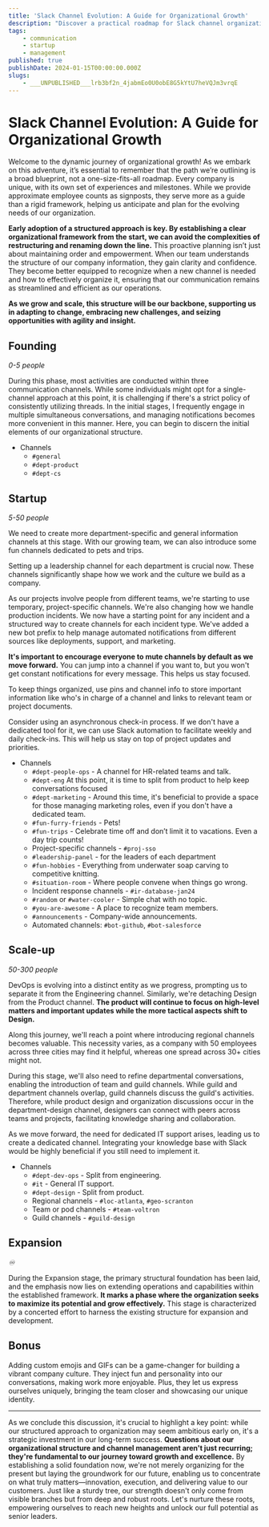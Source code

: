 ```yaml
---
title: 'Slack Channel Evolution: A Guide for Organizational Growth'
description: "Discover a practical roadmap for Slack channel organization to facilitate seamless company growth. Learn when and how to create channels that align with your evolving organizational needs, ensuring efficient communication and collaboration as your team expands.\n"
tags:
    - communication
    - startup
    - management
published: true
publishDate: 2024-01-15T00:00:00.000Z
slugs:
    - ___UNPUBLISHED___lrb3bf2n_4jabmEo0U0obE8G5kYtU7heVQJm3vrqE
---
```


# Slack Channel Evolution: A Guide for Organizational Growth

Welcome to the dynamic journey of organizational growth! As we embark on this adventure, it’s essential to remember that the path we’re outlining is a broad blueprint, not a one-size-fits-all roadmap. Every company is unique, with its own set of experiences and milestones. While we provide approximate employee counts as signposts, they serve more as a guide than a rigid framework, helping us anticipate and plan for the evolving needs of our organization.

**Early adoption of a structured approach is key. By establishing a clear organizational framework from the start, we can avoid the complexities of restructuring and renaming down the line.** This proactive planning isn’t just about maintaining order and empowerment. When our team understands the structure of our company information, they gain clarity and confidence. They become better equipped to recognize when a new channel is needed and how to effectively organize it, ensuring that our communication remains as streamlined and efficient as our operations.

**As we grow and scale, this structure will be our backbone, supporting us in adapting to change, embracing new challenges, and seizing opportunities with agility and insight.**

## Founding

_0-5 people_

During this phase, most activities are conducted within three communication channels. While some individuals might opt for a single-channel approach at this point, it is challenging if there's a strict policy of consistently utilizing threads. In the initial stages, I frequently engage in multiple simultaneous conversations, and managing notifications becomes more convenient in this manner. Here, you can begin to discern the initial elements of our organizational structure.

- Channels
  - `#general`
  - `#dept-product`
  - `#dept-cs`

## Startup

_5-50 people_

We need to create more department-specific and general information channels at this stage. With our growing team, we can also introduce some fun channels dedicated to pets and trips.

Setting up a leadership channel for each department is crucial now. These channels significantly shape how we work and the culture we build as a company.

As our projects involve people from different teams, we're starting to use temporary, project-specific channels. We're also changing how we handle production incidents. We now have a starting point for any incident and a structured way to create channels for each incident type. We've added a new bot prefix to help manage automated notifications from different sources like deployments, support, and marketing.

**It's important to encourage everyone to mute channels by default as we move forward.** You can jump into a channel if you want to, but you won't get constant notifications for every message. This helps us stay focused.

To keep things organized, use pins and channel info to store important information like who's in charge of a channel and links to relevant team or project documents.

Consider using an asynchronous check-in process. If we don't have a dedicated tool for it, we can use Slack automation to facilitate weekly and daily check-ins. This will help us stay on top of project updates and priorities.

- Channels
  - `#dept-people-ops` - A channel for HR-related teams and talk.
  - `#dept-eng` At this point, it is time to split from product to help keep conversations focused
  - `#dept-marketing` - Around this time, it's beneficial to provide a space for those managing marketing roles, even if you don't have a dedicated team.
  - `#fun-furry-friends` - Pets!
  - `#fun-trips` - Celebrate time off and don’t limit it to vacations. Even a day trip counts!
  - Project-specific channels - `#proj-sso`
  - `#leadership-panel` - for the leaders of each department
  - `#fun-hobbies` - Everything from underwater soap carving to competitive knitting.
  - `#situation-room` - Where people convene when things go wrong.
  - Incident response channels - `#ir-database-jan24`
  - `#random` or `#water-cooler` - Simple chat with no topic.
  - `#you-are-awesome` - A place to recognize team members.
  - `#announcements` - Company-wide announcements.
  - Automated channels: `#bot-github`, `#bot-salesforce`

## Scale-up

_50-300 people_

DevOps is evolving into a distinct entity as we progress, prompting us to separate it from the Engineering channel. Similarly, we're detaching Design from the Product channel. **The product will continue to focus on high-level matters and important updates while the more tactical aspects shift to Design.**

Along this journey, we'll reach a point where introducing regional channels becomes valuable. This necessity varies, as a company with 50 employees across three cities may find it helpful, whereas one spread across 30+ cities might not.

During this stage, we'll also need to refine departmental conversations, enabling the introduction of team and guild channels. While guild and department channels overlap, guild channels discuss the guild's activities. Therefore, while product design and organization discussions occur in the department-design channel, designers can connect with peers across teams and projects, facilitating knowledge sharing and collaboration.

As we move forward, the need for dedicated IT support arises, leading us to create a dedicated channel. Integrating your knowledge base with Slack would be highly beneficial if you still need to implement it.

- Channels
  - `#dept-dev-ops` - Split from engineering.
  - `#it` - General IT support.
  - `#dept-design` - Split from product.
  - Regional channels - `#loc-atlanta`, `#geo-scranton`
  - Team or pod channels - `#team-voltron`
  - Guild channels - `#guild-design`

## Expansion

_♾️_

During the Expansion stage, the primary structural foundation has been laid, and the emphasis now lies on extending operations and capabilities within the established framework. **It marks a phase where the organization seeks to maximize its potential and grow effectively.** This stage is characterized by a concerted effort to harness the existing structure for expansion and development.

## Bonus

Adding custom emojis and GIFs can be a game-changer for building a vibrant company culture. They inject fun and personality into our conversations, making work more enjoyable. Plus, they let us express ourselves uniquely, bringing the team closer and showcasing our unique identity.

---

As we conclude this discussion, it's crucial to highlight a key point: while our structured approach to organization may seem ambitious early on, it's a strategic investment in our long-term success. **Questions about our organizational structure and channel management aren't just recurring; they're fundamental to our journey toward growth and excellence.** By establishing a solid foundation now, we're not merely organizing for the present but laying the groundwork for our future, enabling us to concentrate on what truly matters—innovation, execution, and delivering value to our customers. Just like a sturdy tree, our strength doesn't only come from visible branches but from deep and robust roots. Let's nurture these roots, empowering ourselves to reach new heights and unlock our full potential as senior leaders.
